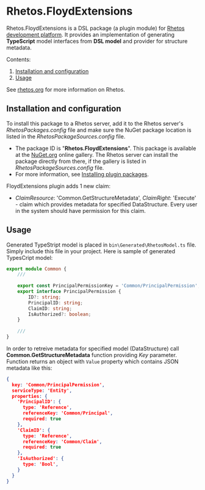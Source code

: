 # Rhetos.FloydExtensions

Rhetos.FloydExtensions is a DSL package (a plugin module) for [Rhetos development platform](https://github.com/Rhetos/Rhetos).
It provides an implementation of generating **TypeScript** model interfaces from **DSL model** and provider for structure metadata.

Contents:

1. [Installation and configuration](#installation-and-configuration)
2. [Usage](#usage)

See [rhetos.org](http://www.rhetos.org/) for more information on Rhetos.

## Installation and configuration

To install this package to a Rhetos server, add it to the Rhetos server's *RhetosPackages.config* file
and make sure the NuGet package location is listed in the *RhetosPackageSources.config* file.

* The package ID is "**Rhetos.FloydExtensions**".
  This package is available at the [NuGet.org](https://www.nuget.org/) online gallery.
  The Rhetos server can install the package directly from there, if the gallery is listed in *RhetosPackageSources.config* file.
* For more information, see [Installing plugin packages](https://github.com/Rhetos/Rhetos/wiki/Installing-plugin-packages).

FloydExtensions plugin adds 1 new claim:

* *ClaimResource*: 'Common.GetStructureMetadata',  *ClaimRight*: 'Execute' - claim which provides metadata for specified DataStructure. Every user in the system should have permission for this claim.

## Usage

Generated TypeStript model is placed in `bin\Generated\RhetosModel.ts` file. Simply include this file in your project. Here is sample of generated TypesCript model:

```typescript
export module Common {
	///
	
    export const PrincipalPermissionKey = 'Common/PrincipalPermission'; //constant that represents a key for retreiving metadata via Common.GetStructureMetadata function
    export interface PrincipalPermission {
        ID?: string;
        PrincipalID: string;
        ClaimID: string;
        IsAuthorized?: boolean;
    }
	
	///
}
```

In order to retreive metadata for specified model (DataStructure) call **Common.GetStructureMetadata** function providing *Key* parameter. Function returns an object with `Value` property which contains JSON metadata like this:

```json
{
  key: 'Common/PrincipalPermission', 
  serviceType: 'Entity',
  properties: {
    'PrincipalID': {
      type: 'Reference', 
      referenceKey: 'Common/Principal', 
      required: true
    }, 
    'ClaimID': {
      type: 'Reference', 
      referenceKey: 'Common/Claim', 
      required: true
    }, 
    'IsAuthorized': {
      type: 'Bool', 
    }
  }
}
```